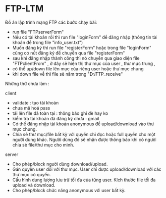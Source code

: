 # FTP-LTM
Đồ án lập trình mạng FTP
các bước chạy bài:

- run file "FTPserverForm"
- Nếu có tài khoản rồi thì run file "loginForm" để đăng nhập (thông tin tài khoản để trong file "info_user.txt")
- Muốn đăng ký thì run file "registerForm" hoặc trong file "loginForm" cũng có nút đăng ký để chuyển qua  file "registerForm"
- sau khi đăng nhập thành công thì nó chuyển qua giao diện file "FTPclientFrom" , ở đây sẻ hiện thị thư mục của user , thư mực trung ,
- có thể up/down file lên mục của riêng user hoặc thư mục chung 
- khi down file về thì file sẻ nằm trong "D:/FTP_receive"

Những thứ chưa làm :

client
- validate : tạo tài khoản
- chưa mã hoá pass
- tải lên file đã toàn tại : thông báo ghi đè hay ko
- kiểm tra tài khoản đã đăng ký chưa : gmail
- Có thể đăng nhập tài khoản anonymous để upload/download vào thư mục chung.
- Chia sẻ thư mục/file bất kỳ với quyền chỉ đọc hoặc full quyền cho một người dùng khác. Người
dùng đó sẽ nhận được thông báo khi có người chia sẻ file/thư mục cho mình.

server
- Cho phép/block người dùng download/upload.
- Gán quyền user đối với thư mục. User chỉ được upload/download với các thư mục có quyền.
- Cấu hình dung lượng lưu trữ tối đa của từng user. Kích thước file tối đa upload và download.
- Cho phép/block chức năng anonymous với user bất kỳ.
